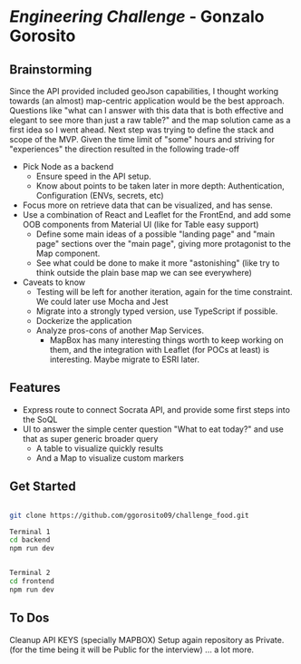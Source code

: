 
# *Engineering Challenge* - Gonzalo Gorosito

  
## Brainstorming

Since the API provided included geoJson capabilities, I thought working towards (an almost) map-centric application would be the best approach.
Questions like "what can I answer with this data that is both effective and elegant to see more than just a raw table?" and the map solution came as a first idea so I went ahead.
Next step was trying to define the stack and scope of the MVP. Given the time limit of "some" hours and striving for "experiences" the direction resulted in the following trade-off

 - Pick Node as a backend 
   - Ensure speed in the API setup. 
   - Know about  points to be taken later in more depth: Authentication, Configuration (ENVs, secrets, etc)
- Focus more on retrieve data that can be visualized, and has sense.
- Use a combination of React and Leaflet for the FrontEnd, and add some OOB components from Material UI (like for Table easy support) 
   - Define some main ideas of a possible "landing page" and "main page" sections over the "main page", giving more protagonist to the Map component. 
   - See what could be done to make it more "astonishing" (like try to think outside the plain base map we can see everywhere)
 - Caveats to know
   - Testing will be left for another iteration, again for the time constraint. We could later use Mocha and Jest
   - Migrate into a strongly typed version, use TypeScript if possible.
   - Dockerize the application  
   - Analyze pros-cons of another Map Services. 
     - MapBox has many interesting things worth to keep working on them, and the integration with Leaflet (for POCs at least) is interesting. Maybe migrate to ESRI later.  

  

## Features

 - Express route to connect Socrata API, and provide some first steps into the SoQL
 - UI to answer the simple center question "What to eat today?" and use that as super generic broader query
   - A table to visualize quickly results
   - And a Map to visualize custom markers

  
 

## Get Started

  

```sh

git clone https://github.com/ggorosito09/challenge_food.git

Terminal 1
cd backend
npm run dev


Terminal 2
cd frontend
npm run dev

```

 
  


## To Dos

Cleanup API KEYS (specially MAPBOX)
Setup again repository as Private. (for the time being it will be Public for the interview)
... a lot more.
